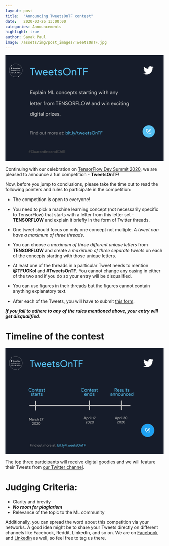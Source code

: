 ```yaml
---
layout: post
title:  "Announcing TweetsOnTF contest"
date:   2020-03-26 13:00:00
categories: Announcements
highlight: true
author: Sayak Paul
image: /assets/img/post_images/TweetsOnTF.jpg
---
```


![](/assets/img/post_images/TweetsOnTF.jpg)

Continuing with our celebration on [TensorFlow Dev Summit 2020](https://www.tensorflow.org/dev-summit), we are pleased to announce a fun competition - **TweetsOnTF**!

Now, before you jump to conclusions, please take the time out to read the following pointers and rules to participate in the competition:

- The competition is open to everyone!

- You need to pick a machine learning concept (not necessarily specific to TensorFlow) that starts with a letter from this letter set -  **TENSORFLOW** and explain it briefly in the form of Twitter threads.

- One tweet should focus on only one concept not multiple. *A tweet can have a maximum of three threads*.

- You can choose a *maximum of three different unique letters* from **TENSORFLOW** and create a *maximum of three separate tweets* on each of the concepts starting with those unique letters.

- At least one of the threads in a particular Tweet needs to mention **@TFUGKol** and **#TweetsOnTF**. You cannot change any casing in either of the two and if you do so your entry will be disqualified.

- You can use figures in their threads but the figures cannot contain anything explanatory text.

- After each of the Tweets, you will have to submit [this form](https://forms.gle/8wNLae5mduPF3CYM6).

_**If you fail to adhere to any of the rules mentioned above, your entry will get disqualified**_.

# Timeline of the contest

![](/assets/img/post_images/timeline_tweets.jpg)

The top three participants will receive digital goodies and we will feature their Tweets from [our Twitter channel](https://twitter.com/TFUGKol).

# Judging Criteria:

- Clarity and brevity
- _**No room for plagiarism**_
- Relevance of the topic to the ML community

Additionally, you can spread the word about this competition via your networks. A good idea might be to share your Tweets directly on different channels like Facebook, Reddit, LinkedIn, and so on. We are on [Facebook](https://www.facebook.com/TFUGKol/) and [LinkedIn](https://www.linkedin.com/company/tfug-kol) as well, so feel free to tag us there.